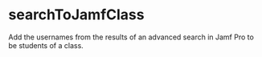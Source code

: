 # searchToJamfClass
Add the usernames from the results of an advanced search in Jamf Pro to be students of a class.
